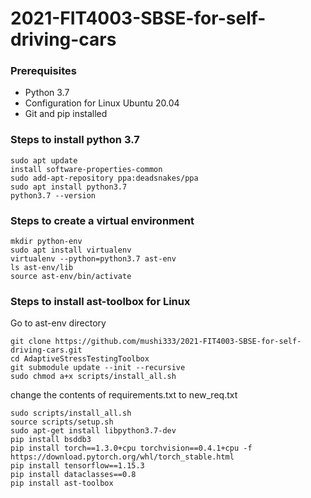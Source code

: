 # **2021-FIT4003-SBSE-for-self-driving-cars**

### **Prerequisites**
- Python 3.7
- Configuration for Linux Ubuntu 20.04
- Git and pip installed

### **Steps to install python 3.7**
```
sudo apt update
install software-properties-common
sudo add-apt-repository ppa:deadsnakes/ppa
sudo apt install python3.7
python3.7 --version
```
### **Steps to create a virtual environment**
```
mkdir python-env
sudo apt install virtualenv
virtualenv --python=python3.7 ast-env
ls ast-env/lib
source ast-env/bin/activate
```
### **Steps to install ast-toolbox for Linux**

Go to ast-env directory
``` 
git clone https://github.com/mushi333/2021-FIT4003-SBSE-for-self-driving-cars.git
cd AdaptiveStressTestingToolbox
git submodule update --init --recursive
sudo chmod a+x scripts/install_all.sh
```
change the contents of requirements.txt to new_req.txt
```
sudo scripts/install_all.sh
source scripts/setup.sh
sudo apt-get install libpython3.7-dev
pip install bsddb3
pip install torch==1.3.0+cpu torchvision==0.4.1+cpu -f https://download.pytorch.org/whl/torch_stable.html
pip install tensorflow==1.15.3
pip install dataclasses==0.8
pip install ast-toolbox
```

